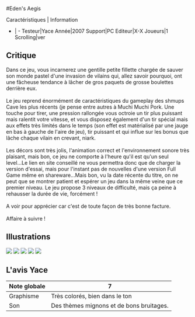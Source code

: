 #Eden's Aegis

Caractéristiques | Information
- | -
Testeur|Yace
Année|2007
Support|PC
Editeur|X-X
Joueurs|1
Scrolling|ver

## Critique
Dans ce jeu, vous incarnerez une gentille petite fillette chargée de sauver son monde pastel d'une invasion de vilains qui, allez savoir pourquoi, ont une fâcheuse tendance à lâcher de gros paquets de grosse boulettes derrière eux.<br/><br/>Le jeu reprend énormément de caractéristiques du gameplay des shmups Cave les plus récents (je pense  entre autres à Muchi Muchi Pork. Une touche pour tirer, une pression rallongée vous octroie un tir plus puissant mais ralentit votre vitesse, et vous disposez également d'un tir spécial mais aux effets très limités dans le temps (son effet est matérialisé par une jauge en bas à gauche de l'aire de jeu), tir puissant et qui influe sur les bonus que lâche chaque vilain en crevant, niark.<br/><br/>Les décors sont très jolis, l'animation correct et l'environnement sonore très plaisant, mais bon, ce jeu ne comporte à l'heure qu'il est qu'un seul level...Le lien en site conseillé ne vous permettra donc que de charger la version d'essai, mais pour l'instant pas de nouvelles d'une version Full Game même en shareware...Mais bon, vu la date récente du titre, on ne peut que se montrer patient et espérer un jeu dans la même veine que ce premier niveau. Le jeu propose 3 niveaux de difficulté, mais ça peine à rehausser la durée de vie, forcément !<br/><br/>A voir pour apprécier car c'est de toute façon de très bonne facture.<br/><br/>Affaire à suivre !

## Illustrations
![](http://www.shmup.com/images/thumbs/img_fiche_1_1034.png)
![](http://www.shmup.com/images/thumbs/img_fiche_2_1034.png)
![](http://www.shmup.com/images/thumbs/img_fiche_3_1034.png)
![](http://www.shmup.com/images/thumbs/)
![](http://www.shmup.com/images/thumbs/)

## L'avis Yace
Note globale|7
-|-
Graphisme|Très colorés, bien dans le ton 
Son|Des thèmes mignons et de bons bruitages.

